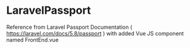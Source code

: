 # LaravelPassport
Reference from Laravel Passport Documentation ( https://laravel.com/docs/5.8/passport ) with added Vue JS component named FrontEnd.vue
